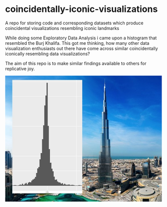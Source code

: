 # coincidentally-iconic-visualizations
A repo for storing code and corresponding datasets which produce coincidental visualizations resembling iconic landmarks

While doing some Exploratory Data Analysis i came upon a histogram that resembled the Burj Khalifa. This got me thinking, how many other data visualization enthusiasts out there have come across similar coincidentally iconically resembling data visualizations?

The aim of this repo is to make similar findings available to others for replicative joy. 

![real_Burj_Khalifa](https://github.com/jaymon0703/coincidentally-iconic-visualizations/blob/master/Burj_Khalifa/images/real_Burj_Khalifa.jpg)
